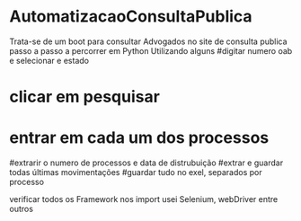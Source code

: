# AutomatizacaoConsultaPublica
Trata-se de um boot para consultar Advogados no site de consulta publica
passo a passo a percorrer em Python Utilizando alguns 
#digitar numero oab e selecionar e estado 
# clicar em pesquisar 
# entrar em cada um dos processos 

#extrarir o numero de processos e data de distrubuição 
#extrar e guardar todas últimas movimentações 
#guardar tudo no exel, separados por processo 

verificar todos os Framework nos import 
usei Selenium, webDriver entre outros 
